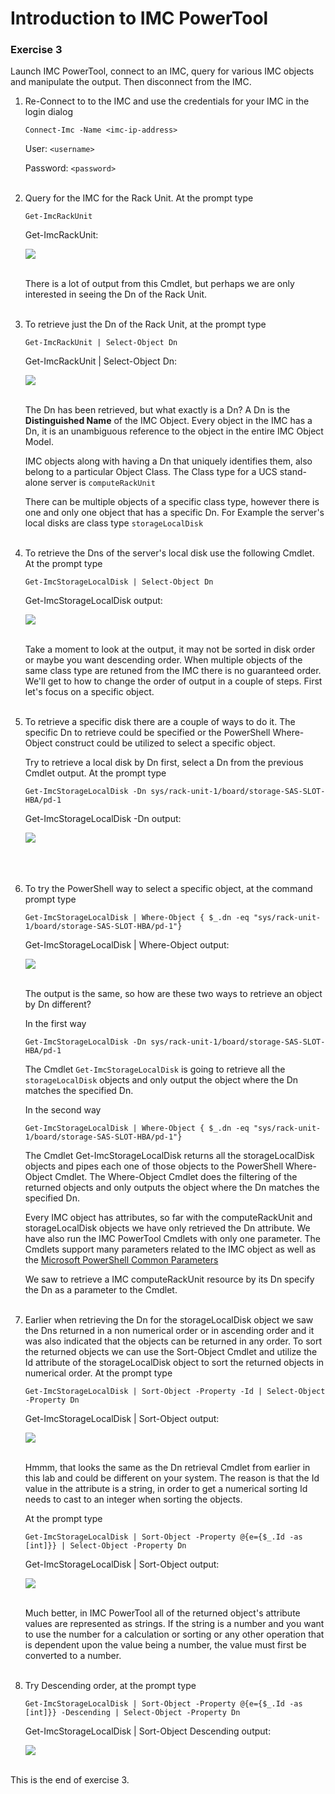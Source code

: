 # Introduction to IMC PowerTool

### Exercise 3
Launch IMC PowerTool, connect to an IMC, query for various IMC objects and manipulate the output. Then disconnect from the IMC.

1. Re-Connect to to the IMC and use the credentials for your IMC in the login dialog

    `Connect-Imc -Name <imc-ip-address>`

    User: `<username>`

    Password: `<password>`
    <br/><br/>

2. Query for the IMC for the Rack Unit. At the prompt type

    `Get-ImcRackUnit`

    Get-ImcRackUnit:

    ![](assets/images/imc-powertool-101-06.jpg)<br/><br/>

    There is a lot of output from this Cmdlet, but perhaps we are only interested in seeing the Dn of the Rack Unit.
    <br/><br/>

3. To retrieve just the Dn of the Rack Unit, at the prompt type

    `Get-ImcRackUnit | Select-Object Dn`

    Get-ImcRackUnit | Select-Object Dn:

    ![](assets/images/imc-powertool-101-07.jpg)<br/><br/>

    The Dn has been retrieved, but what exactly is a Dn? A Dn is the **Distinguished Name** of the IMC Object.  Every object in the IMC has a Dn, it is an unambiguous reference to the object in the entire IMC Object Model.

    IMC objects along with having a Dn that uniquely identifies them, also belong to a particular Object Class. The Class type for a UCS stand-alone server is `computeRackUnit`

    There can be multiple objects of a specific class type, however there is one and only one object that has a specific Dn. For Example the server's local disks are class type `storageLocalDisk`
    <br/><br/>

4. To retrieve the Dns of the server's local disk use the following Cmdlet. At the prompt type

    `Get-ImcStorageLocalDisk | Select-Object Dn`

    Get-ImcStorageLocalDisk output:

    ![](assets/images/imc-powertool-101-08.jpg)<br/><br/>

    Take a moment to look at the output, it may not be sorted in disk order or maybe you want descending order. When multiple objects of the same class type are retuned from the IMC there is no guaranteed order. We'll get to how to change the order of output in a couple of steps. First let's focus on a specific object.
    <br/><br/>

5. To retrieve a specific disk there are a couple of ways to do it. The specific Dn to retrieve could be specified or the PowerShell Where-Object construct could be utilized to select a specific object.

    Try to retrieve a local disk by Dn first, select a Dn from the previous Cmdlet output. At the prompt type

    `Get-ImcStorageLocalDisk -Dn sys/rack-unit-1/board/storage-SAS-SLOT-HBA/pd-1`

    Get-ImcStorageLocalDisk -Dn output:

    ![](assets/images/imc-powertool-101-09.jpg)<br/><br/>
    <br/><br/>

6. To try the PowerShell way to select a specific object, at the command prompt type

    `Get-ImcStorageLocalDisk | Where-Object { $_.dn -eq "sys/rack-unit-1/board/storage-SAS-SLOT-HBA/pd-1"}`

    Get-ImcStorageLocalDisk | Where-Object output:

    ![](assets/images/imc-powertool-101-10.jpg)<br/><br/>

    The output is the same, so how are these two ways to retrieve an object by Dn different?

    In the first way

    `Get-ImcStorageLocalDisk -Dn sys/rack-unit-1/board/storage-SAS-SLOT-HBA/pd-1`

    The Cmdlet `Get-ImcStorageLocalDisk` is going to retrieve all the `storageLocalDisk` objects and only output the object where the Dn matches the specified Dn.

    In the second way

    `Get-ImcStorageLocalDisk | Where-Object { $_.dn -eq "sys/rack-unit-1/board/storage-SAS-SLOT-HBA/pd-1"}`

    The Cmdlet Get-ImcStorageLocalDisk returns all the storageLocalDisk objects and pipes each one of those objects to the PowerShell Where-Object Cmdlet. The Where-Object Cmdlet does the filtering of the returned objects and only outputs the object where the Dn matches the specified Dn.

    Every IMC object has attributes, so far with the computeRackUnit and storageLocalDisk objects we have only retrieved the Dn attribute. We have also run the IMC PowerTool Cmdlets with only one parameter. The Cmdlets support many parameters related to the IMC object as well as the [Microsoft PowerShell Common Parameters](https://technet.microsoft.com/en-us/library/hh847884.aspx)

    We saw to retrieve a IMC computeRackUnit resource by its Dn specify the Dn as a parameter to the Cmdlet.
    <br/><br/>

7. Earlier when retrieving the Dn for the storageLocalDisk object we saw the Dns returned in a non numerical order or in ascending order and it was also indicated that the objects can be returned in any order.  To sort the returned objects we can use the Sort-Object Cmdlet and utilize the Id attribute of the storageLocalDisk object to sort the returned objects in numerical order. At the prompt type

    `Get-ImcStorageLocalDisk | Sort-Object -Property -Id | Select-Object -Property Dn`

    Get-ImcStorageLocalDisk | Sort-Object output:

    ![](assets/images/imc-powertool-101-11.jpg)<br/><br/>

    Hmmm, that looks the same as the Dn retrieval Cmdlet from earlier in this lab and could be different on your system. The reason is that the Id value in the attribute is a string, in order to get a numerical sorting Id needs to cast to an integer when sorting the objects.

    At the prompt type

    `Get-ImcStorageLocalDisk | Sort-Object -Property @{e={$_.Id -as [int]}} | Select-Object -Property Dn`

    Get-ImcStorageLocalDisk | Sort-Object output:

    ![](assets/images/imc-powertool-101-12.jpg)<br/><br/>

    Much better, in IMC PowerTool all of the returned object's attribute values are represented as strings. If the string is a number and you want to use the number for a calculation or sorting or any other operation that is dependent upon the value being a number, the value must first be converted to a number.
    <br/><br/>

8. Try Descending order, at the prompt type

    `Get-ImcStorageLocalDisk | Sort-Object -Property @{e={$_.Id -as [int]}} -Descending | Select-Object -Property Dn`

    Get-ImcStorageLocalDisk | Sort-Object Descending output:

    ![](assets/images/imc-powertool-101-22.jpg)<br/><br/>

This is the end of exercise 3.
